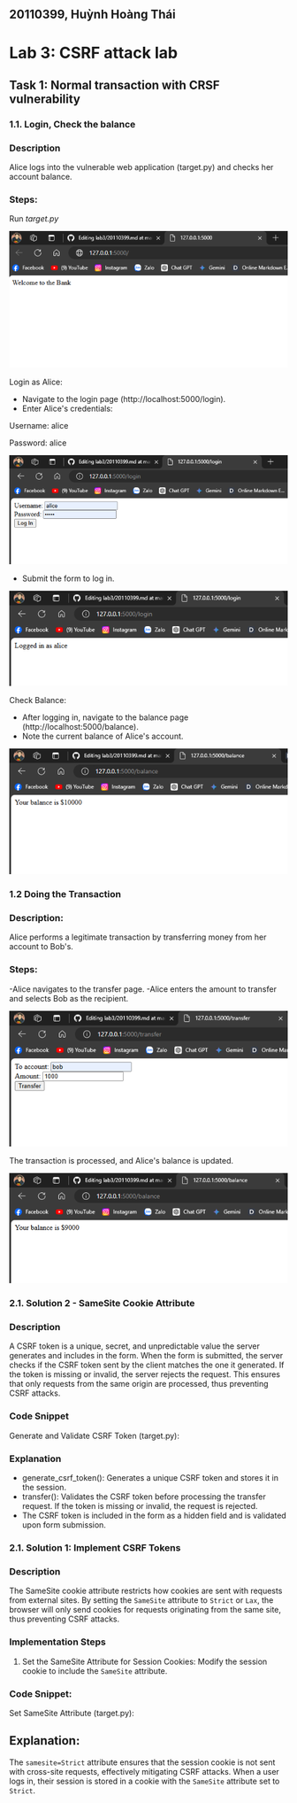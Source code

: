 ## 20110399, Huỳnh Hoàng Thái
# Lab 3: CSRF attack lab
## Task 1: Normal transaction with CRSF vulnerability
### 1.1. Login, Check the balance
### Description
Alice logs into the vulnerable web application (target.py) and checks her account balance.
### Steps:
Run *target.py*

![](https://github.com/HuynhHoangThai/lab3/blob/main/TASK1/Screenshot%202024-07-05%20090150.png)

Login as Alice:
- Navigate to the login page (http://localhost:5000/login).
- Enter Alice's credentials:


Username: alice

Password: alice

![](https://github.com/HuynhHoangThai/lab3/blob/main/TASK1/Screenshot%202024-07-05%20090236.png)

- Submit the form to log in.

![](https://github.com/HuynhHoangThai/lab3/blob/main/TASK1/Screenshot%202024-07-05%20090530.png)

Check Balance:

- After logging in, navigate to the balance page (http://localhost:5000/balance).
- Note the current balance of Alice's account.

![](https://github.com/HuynhHoangThai/lab3/blob/main/TASK1/Screenshot%202024-07-05%20090626.png)
### 1.2 Doing the Transaction
### Description:
Alice performs a legitimate transaction by transferring money from her account to Bob's.
### Steps:
-Alice navigates to the transfer page.
-Alice enters the amount to transfer and selects Bob as the recipient.


![](https://github.com/HuynhHoangThai/lab3/blob/main/TASK1/Screenshot%202024-07-05%20090817.png)


The transaction is processed, and Alice's balance is updated.

![](https://github.com/HuynhHoangThai/lab3/blob/main/Screenshot%202024-07-05%20092441.png)

### 2.1. Solution 2 - SameSite Cookie Attribute
### Description
A CSRF token is a unique, secret, and unpredictable value the server generates and includes in the form. When the form is submitted, the server checks if the CSRF token sent by the client matches the one it generated. If the token is missing or invalid, the server rejects the request. This ensures that only requests from the same origin are processed, thus preventing CSRF attacks.
### Code Snippet
Generate and Validate CSRF Token (target.py):
![]()
![]()
### Explanation
- generate_csrf_token(): Generates a unique CSRF token and stores it in the session.
- transfer(): Validates the CSRF token before processing the transfer request. If the token is missing or invalid, the request is rejected.
- The CSRF token is included in the form as a hidden field and is validated upon form submission.

### 2.1. Solution 1: Implement CSRF Tokens
### Description
The SameSite cookie attribute restricts how cookies are sent with requests from external sites. By setting the `SameSite` attribute to `Strict` or `Lax`, the browser will only send cookies for requests originating from the same site, thus preventing CSRF attacks.
### Implementation Steps
1. Set the SameSite Attribute for Session Cookies:
   Modify the session cookie to include the `SameSite` attribute.
### Code Snippet:
Set SameSite Attribute (target.py):
![]()
![]()
## Explanation:
The `samesite=Strict` attribute ensures that the session cookie is not sent with cross-site requests, effectively mitigating CSRF attacks.
When a user logs in, their session is stored in a cookie with the `SameSite` attribute set to `Strict`.






















